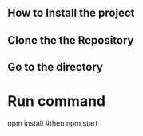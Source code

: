 ## How to Install the project
## Clone the the Repository
## Go to the  directory
# Run command
 npm install
#then
npm start

